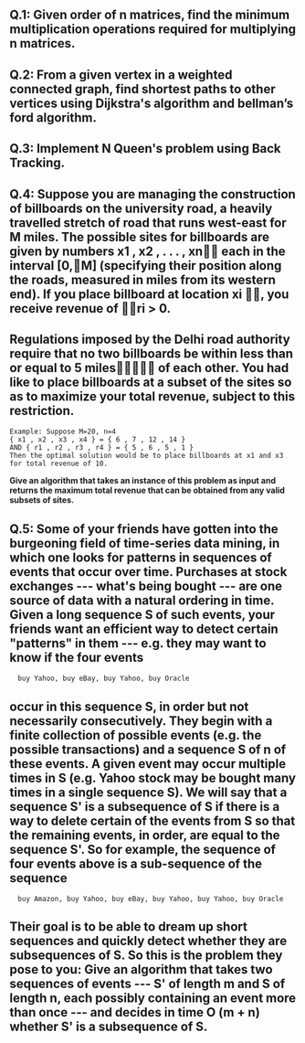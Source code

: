 ## Q.1: Given order of n matrices, find the minimum multiplication operations required for multiplying n matrices.
## Q.2: From a given vertex in a weighted connected graph, find shortest paths to other vertices using Dijkstra's algorithm and bellman’s ford algorithm.
## Q.3: Implement N Queen's problem using Back Tracking.
## Q.4: Suppose you are managing the construction of billboards on the university road, a heavily travelled stretch of road that runs west-east for M miles. The possible sites for billboards are given by numbers x1 , x2 , . . . , xn􏰀􏰃 each in the interval [0,􏰄M] (specifying their position along the roads, measured in miles from its western end). If you place billboard at location xi 􏰀􏰅, you receive revenue of 􏰆􏰅ri > 0.
## Regulations imposed by the Delhi road authority require that no two billboards be within less than or equal to 5 miles􏰇􏰈􏰉􏰊􏰋 of each other. You had like to place billboards at a subset of the sites so as to maximize your total revenue, subject to this restriction. 
    Example: Suppose M=20, n=4
    { x1 , x2 , x3 , x4 } = { 6 , 7 , 12 , 14 }
    AND { r1 , r2 , r3 , r4 } = { 5 , 6 , 5 , 1 }
    Then the optimal solution would be to place billboards at x1 and x3 for total revenue of 10. 
**Give an algorithm that takes an instance of this problem as input and returns the maximum total revenue that can be obtained from any valid subsets of sites.**
## Q.5: Some of your friends have gotten into the burgeoning field of time-series data mining, in which one looks for patterns in sequences of events that occur over time. Purchases at stock exchanges --- what's being bought --- are one source of data with a natural ordering in time. Given a long sequence S of such events, your friends want an efficient way to detect certain "patterns" in them --- e.g. they may want to know if the four events
      buy Yahoo, buy eBay, buy Yahoo, buy Oracle
## occur in this sequence S, in order but not necessarily consecutively. They begin with a finite collection of possible events (e.g. the possible transactions) and a sequence S of n of these events. A given event may occur multiple times in S (e.g. Yahoo stock may be bought many times in a single sequence S). We will say that a sequence S' is a subsequence of S if there is a way to delete certain of the events from S so that the remaining events, in order, are equal to the sequence S'. So for example, the sequence of four events above is a sub-sequence of the sequence
      buy Amazon, buy Yahoo, buy eBay, buy Yahoo, buy Yahoo, buy Oracle
## Their goal is to be able to dream up short sequences and quickly detect whether they are subsequences of S. So this is the problem they pose to you: Give an algorithm that takes two sequences of events --- S' of length m and S of length n, each possibly containing an event more than once --- and decides in time O (m + n) whether S' is a subsequence of S.
